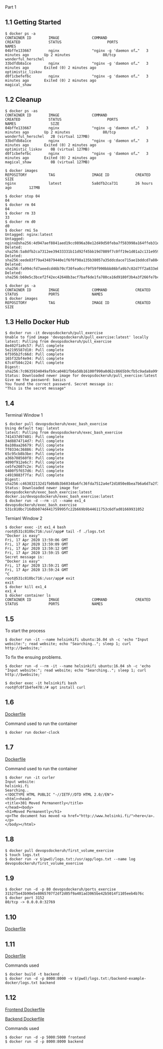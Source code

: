  Part 1
## 1.1 Getting Started
```
$ docker ps -a 
CONTAINER ID        IMAGE               COMMAND                  CREATED             STATUS                     PORTS               NAMES
04bffe133667        nginx               "nginx -g 'daemon of…"   3 minutes ago       Up 2 minutes               80/tcp              wonderful_herschel
33bdfdb8a1ce        nginx               "nginx -g 'daemon of…"   3 minutes ago       Exited (0) 2 minutes ago                       optimistic_liskov
d0f1cbefefbc        nginx               "nginx -g 'daemon of…"   3 minutes ago       Exited (0) 2 minutes ago                       magical_shaw
```
## 1.2 Cleanup 
```
$ docker ps -as 
CONTAINER ID        IMAGE               COMMAND                  CREATED             STATUS                     PORTS               NAMES                SIZE
04bffe133667        nginx               "nginx -g 'daemon of…"   3 minutes ago       Up 2 minutes               80/tcp              wonderful_herschel   2B (virtual 127MB)
33bdfdb8a1ce        nginx               "nginx -g 'daemon of…"   3 minutes ago       Exited (0) 2 minutes ago                       optimistic_liskov    0B (virtual 127MB)
d0f1cbefefbc        nginx               "nginx -g 'daemon of…"   3 minutes ago       Exited (0) 2 minutes ago                       magical_shaw         0B (virtual 127MB)
```
```
$ docker images 
REPOSITORY          TAG                 IMAGE ID            CREATED             SIZE
nginx               latest              5a8dfb2ca731        26 hours ago        127MB
```
```
$ docker stop 04
04
$ docker rm 04
04
$ docker rm 33
33
$ docker rm d0 
d0
$ docker rmi 5a 
Untagged: nginx:latest
Untagged: nginx@sha256:4d947aef8841aed19cc0896a38e12d49d50feba7f583998a164ffeb31e655919
Deleted: sha256:5a8dfb2ca7312ee39433331b11d92f45bb19d7809f7c0ff19e1d01a2c131e959
Deleted: sha256:eede83f79a434879440e1f6f6f98a135b38057a35ddcdace715ae1bddcd7a884
Deleted: sha256:fa994cfd7aeedcd46b70cf30fea0ccf9f59f990bbb86bfa9b7c02d7ff2a833eb
Deleted: sha256:b60e5c3bcef2f42ec42648b3acf7baf6de1fa780ca16d9180f3b4a3f266fe7bc
```
```
$ docker ps -a 
CONTAINER ID        IMAGE               COMMAND             CREATED             STATUS              PORTS               NAMES
$ docker images 
REPOSITORY          TAG                 IMAGE ID            CREATED             SIZE
```

## 1.3 Hello Docker Hub
```
$ docker run -it devopsdockeruh/pull_exercise
Unable to find image 'devopsdockeruh/pull_exercise:latest' locally
latest: Pulling from devopsdockeruh/pull_exercise
8e402f1a9c57: Pull complete 
5e2195587d10: Pull complete 
6f595b2fc66d: Pull complete 
165f32bf4e94: Pull complete 
67c4f504c224: Pull complete 
Digest: sha256:7c0635934049afb9ca0481fb6a58b16100f990a0d62c8665b9cfb5c9ada8a99f
Status: Downloaded newer image for devopsdockeruh/pull_exercise:latest
Give me the password: basics
You found the correct password. Secret message is:
"This is the secret message"
```

## 1.4 
Terminal Window 1
```
$ docker pull devopsdockeruh/exec_bash_exercise
Using default tag: latest
latest: Pulling from devopsdockeruh/exec_bash_exercise
741437d97401: Pull complete 
34d8874714d7: Pull complete 
0a108aa26679: Pull complete 
7f0334c36886: Pull complete 
65c95cb8b3be: Pull complete 
a36b708560f8: Pull complete 
4090f912e6c7: Pull complete 
ce5fe2607c2e: Pull complete 
9400f5f657d6: Pull complete 
c4919883f7fa: Pull complete 
Digest: sha256:c463832132d1fb0b8b3b60348a6fc36fda7512a4ef2d1050e8bea7b6a6d7a2f3
Status: Downloaded newer image for devopsdockeruh/exec_bash_exercise:latest
docker.io/devopsdockeruh/exec_bash_exercise:latest
$ docker run -d --rm -it --name ex1_4 devopsdockeruh/exec_bash_exercise 
531c810bc716dbb074d441759995fc22b669b9b44611753c6dfad01669931052
```
Ternianl Window 2
```
$ docker exec -it ex1_4 bash 
root@531c810bc716:/usr/app# tail -f ./logs.txt
"Docker is easy"
Fri, 17 Apr 2020 13:59:06 GMT
Fri, 17 Apr 2020 13:59:09 GMT
Fri, 17 Apr 2020 13:59:12 GMT
Fri, 17 Apr 2020 13:59:15 GMT
Secret message is:
"Docker is easy"
Fri, 17 Apr 2020 13:59:21 GMT
Fri, 17 Apr 2020 13:59:24 GMT
^C
root@531c810bc716:/usr/app# exit 
exit
$ docker kill ex1_4
ex1_4
$ docker container ls 
CONTAINER ID        IMAGE               COMMAND             CREATED             STATUS              PORTS               NAMES
```

## 1.5
To start the process 
```
$ docker run -it --name helsinkifi ubuntu:16.04 sh -c 'echo "Input website:"; read website; echo "Searching.."; sleep 1; curl http://$website;'
```

To fix the ensuing problems.
```
$ docker run -d --rm -it --name helsinkifi ubuntu:16.04 sh -c 'echo "Input website:"; read website; echo "Searching.."; sleep 1; curl http://$website;'
```
```
$ docker exec -it helsinkifi bash
root@fc0f1b4fe478:/# apt install curl
```

## 1.6
[Dockerfile](https://github.com/Erikishiru/devopswithdocker/blob/master/exercise1-6/Dockerfile)

Command used to run the container 
```
$ docker run docker-clock
```

## 1.7
[Dockerfile](https://github.com/Erikishiru/devopswithdocker/blob/master/exercise1-7/Dockerfile)

Command used to run the container 
```
$ docker run -it curler 
Input website:
helsinki.fi
Searching..
<!DOCTYPE HTML PUBLIC "-//IETF//DTD HTML 2.0//EN">
<html><head>
<title>301 Moved Permanently</title>
</head><body>
<h1>Moved Permanently</h1>
<p>The document has moved <a href="http://www.helsinki.fi/">here</a>.</p>
</body></html>
```
## 1.8
```
$ docker pull devopsdockeruh/first_volume_exercise
$ touch logs.txt
$ docker run -v $(pwd)/logs.txt:/usr/app/logs.txt --name log devopsdockeruh/first_volume_exercise
```

## 1.9
```
$ docker run -d -p 80 devopsdockeruh/ports_exercise
3152f5e43b90e5e8065707f2df2d05f9a401ad3065be42b5014f1105eeb4b76c
$ docker port 3152
80/tcp -> 0.0.0.0:32769
```

## 1.10
[Dockerfile](https://github.com/Erikishiru/devopswithdocker/blob/master/exercise1-10/Dockerfile)

## 1.11
[Dockerfile](https://github.com/Erikishiru/devopswithdocker/blob/master/exercise1-11/Dockerfile)

Commands used 
```
$ docker build -t backend .
$ docker run -d -p 8000:8000 -v $(pwd)/logs.txt:/backend-example-docker/logs.txt backend
```

## 1.12
[Frontend Dockerfile](https://github.com/Erikishiru/devopswithdocker/blob/master/exercise1-11/frontend/Dockerfile)

[Backend Dockerfile](https://github.com/Erikishiru/devopswithdocker/blob/master/exercise1-12/backend/Dockerfile)

Commands used 
```
$ docker run -d -p 5000:5000 frontend 
$ docker run -d -p 8000:8000 backend
```
